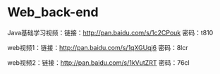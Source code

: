 # Web_back-end
Java基础学习视频：链接：http://pan.baidu.com/s/1c2CPouk 密码：t810 

web视频1：链接：http://pan.baidu.com/s/1qXGUqj6 密码：8lcr 

web视频2：链接：http://pan.baidu.com/s/1kVutZRT 密码：76cl 
